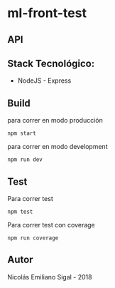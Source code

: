 # ml-front-test
## API
## Stack Tecnológico: 
* NodeJS - Express

## Build

para correr en modo producción

```
npm start
```

para correr en modo development
```
npm run dev
```

## Test

Para correr test 

```
npm test
```

Para correr test con coverage 

```
npm run coverage
```

## Autor

Nicolás Emiliano Sigal - 2018
